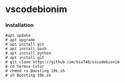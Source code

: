 # vscodebionim




### Installation
    #apt update 
    # apt upgrade 
    # apt install git 
    # apt install bash 
    # apt install python 
    # apt install git 
    # git clone https://github.com/bio748/vscodebionim
    # cd Termux-Color
    # chmod +x Boosting 10k.sh
    # sh Boosting 10k.sh
